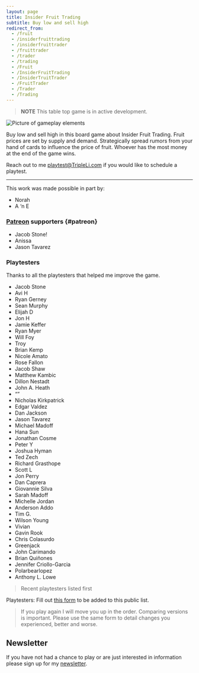 ```yaml
---
layout: page
title: Insider Fruit Trading
subtitle: Buy low and sell high
redirect_from:
  - /fruit
  - /insiderfruittrading
  - /insiderfruittrader
  - /fruittrader
  - /trader
  - /trading
  - /Fruit
  - /InsiderFruitTrading
  - /InsiderTruitTrader
  - /FruitTrader
  - /Trader
  - /Trading
---
```


> **NOTE** 
> This table top game is in active development. 

![Picture of gameplay elements](/assets/img/Insider-Fruit-Trading_Game-pieces2.JPG)

Buy low and sell high in this board game about Insider Fruit Trading. Fruit prices are set by supply and demand. Strategically spread rumors from your hand of cards to influence the price of fruit. Whoever has the most money at the end of the game wins.

Reach out to me <playtest@TripleLi.com> if you would like to schedule a playtest.

___
This work was made possible in part by:

* Norah
* A ‘n E

### [Patreon](https://patreon.com/TripleLi) supporters {#patreon}

* Jacob Stone!
* Anissa
* Jason Tavarez

### Playtesters

Thanks to all the playtesters that helped me improve the game.

* Jacob Stone
* Avi H
* Ryan Gerney
* Sean Murphy
* Elijah D
* Jon H
* Jamie Keffer
* Ryan Myer
* Will Foy
* Troy
* Brian Kemp
* Nicole Amato
* Rose Fallon
* Jacob Shaw
* Matthew Kambic
* Dillon Nestadt
* John A. Heath
* “”
* Nicholas Kirkpatrick
* Edgar Valdez
* Dan Jackson
* Jason Tavarez
* Michael Madoff
* Hana Sun
* Jonathan Cosme
* Peter Y
* Joshua Hyman
* Ted Zech
* Richard Grasthope
* Scott L
* Jon Perry
* Dan Caprera 
* Giovannie Silva
* Sarah Madoff
* Michelle Jordan 
* Anderson Addo
* Tim G.
* Wilson Young
* Vivian
* Gavin Rook
* Chris Colasurdo
* Greenjack
* John Carimando
* Brian Quiñones
* Jennifer Criollo-Garcia 
* Polarbearlopez 
* Anthony L. Lowe

> Recent playtesters listed first

Playtesters: Fill out [this form](https://forms.gle/fdDuG1Amtx1wXTn28) to be added to this public list. 
> If you play again I will move you up in the order. Comparing versions is important. Please use the same form to detail changes you experienced, better and worse. 

## Newsletter

If you have not had a chance to play or are just interested in information please sign up for my [newsletter](https://tripleli.com/newsletter).
